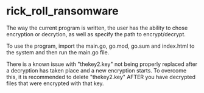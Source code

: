 # rick_roll_ransomware

The way the current program is written, the user has the ability to chose encryption or decrytion, as well as specify the path to encrypt/decrypt. 

To use the program, import the main.go, go.mod, go.sum and index.html to the system and then run the main.go file. 

There is a known issue with "thekey2.key" not being properly replaced after a decryption has taken place and a new encryption starts. To overcome this, it is recommended to delete "thekey2.key" AFTER you have decrypted files that were encrypted with that key. 
